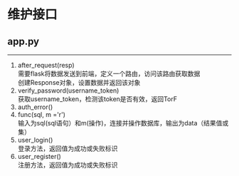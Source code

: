 # 维护接口
## app.py
***
1. after_request(resp)</br> 
需要flask将数据发送到前端，定义一个路由，访问该路由获取数据</br>
创建Response对象，设置数据并返回该对象</br>
2. verify_password(username_token)</br>
获取username_token，检测该token是否有效，返回TorF</br>
3. auth_error()</br>
4. func(sql, m ='r')</br>
输入为sql(sql语句）和m(操作)，连接并操作数据库，输出为data（结果值或集）</br>
5. user_login()</br>
登录方法，返回值为成功或失败标识</br>
6. user_register()</br>
注册方法，返回值为成功或失败标识</br>
